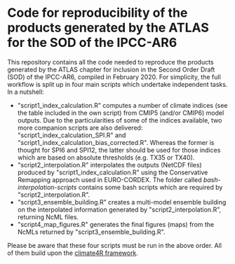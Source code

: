 # Code for reproducibility of the products generated by the ATLAS for the SOD of the IPCC-AR6

This repository contains all the code needed to reproduce the products generated by the ATLAS chapter for inclusion in the Second Order Draft (SOD) of the IPCC-AR6, compiled in February 2020. For simplicity, the full workflow is split up in four main scripts which undertake independent tasks. In a nutshell:

* "script1_index_calculation.R" computes a number of climate indices (see the table included in the own script) from CMIP5 (and/or CMIP6) model outputs. Due to the particularities of some of the indices available, two more companion scripts are also delivered: "script1_index_calculation_SPI.R" and "script1_index_calculation_bias_corrected.R". Whereas the former is thought for SPI6 and SPI12, the latter should be used for those indices which are based on absolute thresholds (e.g. TX35 or TX40).
* "script2_interpolation.R" interpolates the outputs (NetCDF files) produced by "script1_index_calculation.R" using the Conservative Remapping approach used in EURO-CORDEX. The folder called *bash-interpolation-scripts* contains some bash scripts which are required by "script2_interpolation.R".
* "script3_ensemble_building.R" creates a multi-model ensemble building on the interpolated information generated by "script2_interpolation.R", returning NcML files.
* "script4_map_figures.R" generates the final figures (maps) from the NcMLs returned by "script3_ensemble_building.R".

Please be aware that these four scripts must be run in the above order. All of them build upon the [climate4R framework](https://github.com/SantanderMetGroup/climate4R).




